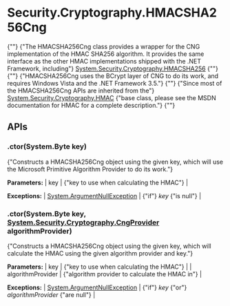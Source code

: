 # Security.Cryptography.HMACSHA256Cng

{""} 
{"The HMACSHA256Cng class provides a wrapper for the CNG implementation of the HMAC SHA256 algorithm. It provides the same interface as the other HMAC implementations shipped with the .NET Framework, including"} [System.Security.Cryptography.HMACSHA256](http://msdn.microsoft.com/en-us/library/system.security.cryptography.hmacsha256.aspx) {""} 
 {""} 
{"HMACSHA256Cng uses the BCrypt layer of CNG to do its work, and requires Windows Vista and the .NET Framework 3.5."} 
 {""} 
{"Since most of the HMACSHA256Cng APIs are inherited from the"} [System.Security.Cryptography.HMAC](http://msdn.microsoft.com/en-us/library/system.security.cryptography.hmac.aspx) {"base class, please see the MSDN documentation for HMAC for a complete description."} 
 {""} 

## APIs

### .ctor(System.Byte[]() key)

{"Constructs a HMACSHA256Cng object using the given key, which will use the Microsoft Primitive Algorithm Provider to do its work."} 

**Parameters:**
| key | {"key to use when calculating the HMAC"}  |

**Exceptions:**
| [System.ArgumentNullException](http://msdn.microsoft.com/en-us/library/system.argumentnullexception.aspx) | {"if"} _key_ {"is null"}  |


### .ctor(System.Byte[]() key, [System.Security.Cryptography.CngProvider](http://msdn.microsoft.com/en-us/library/system.security.cryptography.cngprovider.aspx) algorithmProvider)

{"Constructs a HMACSHA256Cng object using the given key, which will calculate the HMAC using the given algorithm provider and key."} 

**Parameters:**
| key | {"key to use when calculating the HMAC"}  |
| algorithmProvider | {"algorithm provider to calculate the HMAC in"}  |

**Exceptions:**
| [System.ArgumentNullException](http://msdn.microsoft.com/en-us/library/system.argumentnullexception.aspx) | {"if"} _key_ {"or"} _algorithmProvider_ {"are null"}  |


